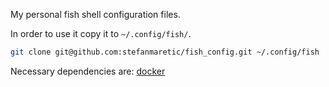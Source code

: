 My personal fish shell configuration files.

In order to use it copy it to `~/.config/fish/`.

```sh
git clone git@github.com:stefanmaretic/fish_config.git ~/.config/fish
```

Necessary dependencies are:
[docker](https://docs.docker.com/engine/install/ubuntu/)

